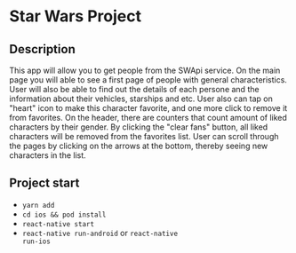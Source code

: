 # Star Wars Project

## Description 

This app will allow you to get people from the SWApi service.
On the main page you will able to see a first page of people with general characteristics.
User will also be able to find out the details of each persone and the information
about their vehicles, starships and etc.
User also can tap on "heart" icon to make this character favorite, and one more click to remove it from favorites.
On the header, there are counters that count amount of liked characters by their gender.
By clicking the "clear fans" button, all liked characters will be removed from the favorites list.
User can scroll through the pages by clicking on the arrows at the bottom, thereby seeing new characters in the list.

## Project start

- <code>yarn add</code>
- <code>cd ios && pod install</code>
- <code>react-native start</code>
- <code>react-native run-android</code> or <code>react-native run-ios</code>

